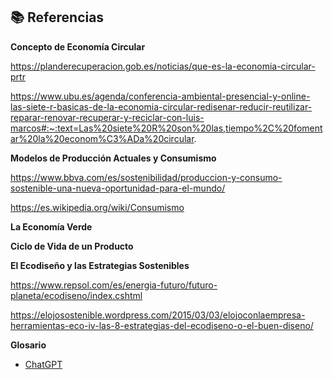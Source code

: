 ## 📚 Referencias

**Concepto de Economía Circular**

https://planderecuperacion.gob.es/noticias/que-es-la-economia-circular-prtr

https://www.ubu.es/agenda/conferencia-ambiental-presencial-y-online-las-siete-r-basicas-de-la-economia-circular-redisenar-reducir-reutilizar-reparar-renovar-recuperar-y-reciclar-con-luis-marcos#:~:text=Las%20siete%20R%20son%20las,tiempo%2C%20fomentar%20la%20econom%C3%ADa%20circular.

**Modelos de Producción Actuales y Consumismo**

https://www.bbva.com/es/sostenibilidad/produccion-y-consumo-sostenible-una-nueva-oportunidad-para-el-mundo/

https://es.wikipedia.org/wiki/Consumismo

**La Economía Verde**


**Ciclo de Vida de un Producto**


**El Ecodiseño y las Estrategias Sostenibles**

https://www.repsol.com/es/energia-futuro/futuro-planeta/ecodiseno/index.cshtml

https://elojosostenible.wordpress.com/2015/03/03/elojoconlaempresa-herramientas-eco-iv-las-8-estrategias-del-ecodiseno-o-el-buen-diseno/

**Glosario**
- [ChatGPT](https://chatgpt.com/)
